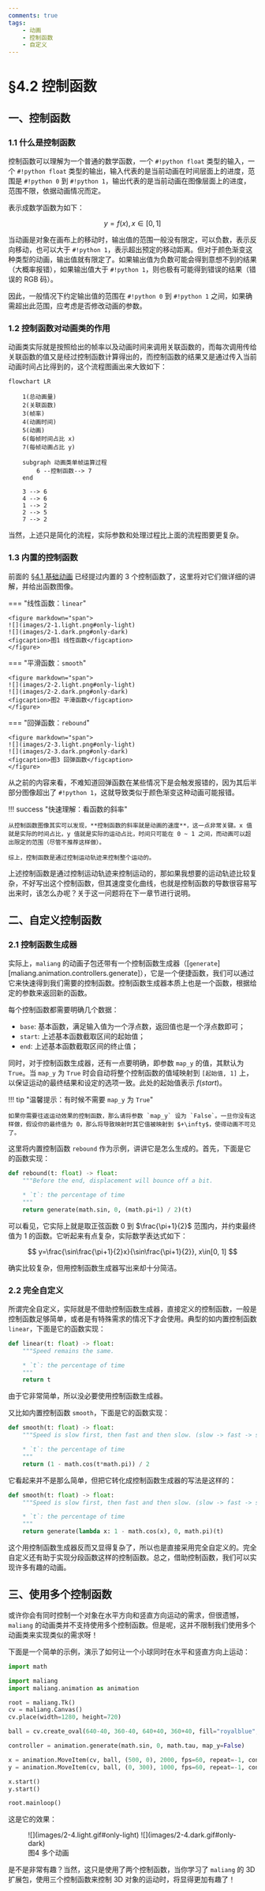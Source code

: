 ```yaml
---
comments: true
tags:
    - 动画
    - 控制函数
    - 自定义
---
```


# §4.2 控制函数

## 一、控制函数

### 1.1 什么是控制函数

控制函数可以理解为一个普通的数学函数，一个 `#!python float` 类型的输入，一个 `#!python float` 类型的输出，输入代表的是当前动画在时间层面上的进度，范围是 `#!python 0` 到 `#!python 1`，输出代表的是当前动画在图像层面上的进度，范围不限，依据动画情况而定。

表示成数学函数为如下：

$$
y=f(x), x\in[0, 1]
$$

当动画是对象在画布上的移动时，输出值的范围一般没有限定，可以负数，表示反向移动，也可以大于 `#!python 1`，表示超出预定的移动距离。但对于颜色渐变这种类型的动画，输出值就有限定了。如果输出值为负数可能会得到意想不到的结果（大概率报错），如果输出值大于 `#!python 1`，则也极有可能得到错误的结果（错误的 RGB 码）。

因此，一般情况下约定输出值的范围在 `#!python 0` 到 `#!python 1` 之间，如果确需超出此范围，应考虑是否修改动画的参数。

### 1.2 控制函数对动画类的作用

动画类实际就是按照给出的帧率以及动画时间来调用关联函数的，而每次调用传给关联函数的值又是经过控制函数计算得出的，而控制函数的结果又是通过传入当前动画时间占比得到的，这个流程图画出来大致如下：

```mermaid
flowchart LR

    1(总动画量)
    2(关联函数)
    3(帧率)
    4(动画时间)
    5(动画)
    6(每帧时间占比 x)
    7(每帧动画占比 y)
    
    subgraph 动画类单帧运算过程
        6 --控制函数--> 7
    end

    3 --> 6
    4 --> 6
    1 --> 2
    2 --> 5
    7 --> 2
```

当然，上述只是简化的流程，实际参数和处理过程比上面的流程图要更复杂。

### 1.3 内置的控制函数

前面的 [§4.1 基础动画](./1.md#12-控制函数) 已经提过内置的 3 个控制函数了，这里将对它们做详细的讲解，并给出函数图像。

=== "线性函数：`linear`"

    <figure markdown="span">
    ![](images/2-1.light.png#only-light)
    ![](images/2-1.dark.png#only-dark)
    <figcaption>图1 线性函数</figcaption>
    </figure>

=== "平滑函数：`smooth`"

    <figure markdown="span">
    ![](images/2-2.light.png#only-light)
    ![](images/2-2.dark.png#only-dark)
    <figcaption>图2 平滑函数</figcaption>
    </figure>

=== "回弹函数：`rebound`"

    <figure markdown="span">
    ![](images/2-3.light.png#only-light)
    ![](images/2-3.dark.png#only-dark)
    <figcaption>图3 回弹函数</figcaption>
    </figure>

从之前的内容来看，不难知道回弹函数在某些情况下是会触发报错的，因为其后半部分图像超出了 `#!python 1`，这就导致类似于颜色渐变这种动画可能报错。

!!! success "快速理解：看函数的斜率"

    从控制函数图像其实可以发现，**控制函数的斜率就是动画的速度**，这一点非常关键。x 值就是实际的时间占比，y 值就是实际的运动占比，时间只可能在 0 ~ 1 之间，而动画可以超出限定的范围（尽管不推荐这样做）。

    综上，控制函数是通过控制运动轨迹来控制整个运动的。

上述控制函数是通过控制运动轨迹来控制运动的，那如果我想要的运动轨迹比较复杂，不好写出这个控制函数，但其速度变化曲线，也就是控制函数的导数很容易写出来时，该怎么办呢？关于这一问题将在下一章节进行说明。

## 二、自定义控制函数

### 2.1 控制函数生成器

实际上，`maliang` 的动画子包还带有一个控制函数生成器（[`generate`][maliang.animation.controllers.generate]），它是一个便捷函数，我们可以通过它来快速得到我们需要的控制函数。控制函数生成器本质上也是一个函数，根据给定的参数来返回新的函数。

每个控制函数都需要明确几个数据：

* `base`: 基本函数，满足输入值为一个浮点数，返回值也是一个浮点数即可；
* `start`: 上述基本函数截取区间的起始值；
* `end`: 上述基本函数截取区间的终止值；

同时，对于控制函数生成器，还有一点要明确，即参数 `map_y` 的值，其默认为 `True`。当 `map_y` 为 `True` 时会自动将整个控制函数的值域映射到 `[起始值, 1]` 上，以保证运动的最终结果和设定的选项一致。此处的起始值表示 $f(start)$。

!!! tip "温馨提示：有时候不需要 `map_y` 为 `True`"

    如果你需要往返运动效果的控制函数，那么请将参数 `map_y` 设为 `False`。一旦你没有这样做，假设你的最终值为 0，那么将导致映射时其它值被映射到 $+\infty$，使得动画不可见了。

这里将内置控制函数 `rebound` 作为示例，讲讲它是怎么生成的。首先，下面是它的函数实现：

```python
def rebound(t: float) -> float:
    """Before the end, displacement will bounce off a bit.

    * `t`: the percentage of time
    """
    return generate(math.sin, 0, (math.pi+1) / 2)(t)
```

可以看见，它实际上就是取正弦函数 0 到 $\frac{\pi+1}{2}$ 范围内，并约束最终值为 1 的函数。它听起来有点复杂，实际数学表达式如下：

$$
y=\frac{\sin\frac{\pi+1}{2}x}{\sin\frac{\pi+1}{2}}, x\in[0, 1]
$$

确实比较复杂，但用控制函数生成器写出来却十分简洁。

### 2.2 完全自定义

所谓完全自定义，实际就是不借助控制函数生成器，直接定义的控制函数，一般是控制函数足够简单，或者是有特殊需求的情况下才会使用。典型的如内置控制函数 `linear`，下面是它的函数实现：

```python
def linear(t: float) -> float:
    """Speed remains the same.

    * `t`: the percentage of time
    """
    return t
```

由于它非常简单，所以没必要使用控制函数生成器。

又比如内置控制函数 `smooth`，下面是它的函数实现：

```python
def smooth(t: float) -> float:
    """Speed is slow first, then fast and then slow. (slow -> fast -> slow)

    * `t`: the percentage of time
    """
    return (1 - math.cos(t*math.pi)) / 2
```

它看起来并不是那么简单，但把它转化成控制函数生成器的写法是这样的：

```python
def smooth(t: float) -> float:
    """Speed is slow first, then fast and then slow. (slow -> fast -> slow)

    * `t`: the percentage of time
    """
    return generate(lambda x: 1 - math.cos(x), 0, math.pi)(t)
```

这个用控制函数生成器反而又显得复杂了，所以也是直接采用完全自定义的。完全自定义还有助于实现分段函数这样的控制函数。总之，借助控制函数，我们可以实现许多有趣的动画。

## 三、使用多个控制函数

或许你会有同时控制一个对象在水平方向和竖直方向运动的需求，但很遗憾，`maliang` 的动画类并不支持使用多个控制函数。但是呢，这并不限制我们使用多个动画类来实现类似的需求呀！

下面是一个简单的示例，演示了如何让一个小球同时在水平和竖直方向上运动：

```python hl_lines="14-15"
import math

import maliang
import maliang.animation as animation

root = maliang.Tk()
cv = maliang.Canvas()
cv.place(width=1280, height=720)

ball = cv.create_oval(640-40, 360-40, 640+40, 360+40, fill="royalblue", outline="")

controller = animation.generate(math.sin, 0, math.tau, map_y=False)

x = animation.MoveItem(cv, ball, (500, 0), 2000, fps=60, repeat=-1, controller=controller)
y = animation.MoveItem(cv, ball, (0, 300), 1000, fps=60, repeat=-1, controller=controller)

x.start()
y.start()

root.mainloop()
```

这是它的效果：

<figure markdown="span">
![](images/2-4.light.gif#only-light)
![](images/2-4.dark.gif#only-dark)
<figcaption>图4 多个动画</figcaption>
</figure>

是不是非常有趣？当然，这只是使用了两个控制函数，当你学习了 `maliang` 的 3D 扩展包，使用三个控制函数来控制 3D 对象的运动时，将显得更加有趣了！
